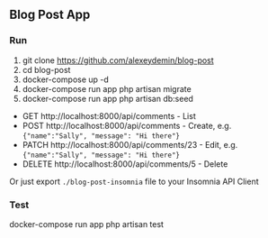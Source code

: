 ## Blog Post App
### Run 
1. git clone https://github.com/alexeydemin/blog-post
2. cd blog-post
3. docker-compose up -d
4. docker-compose run app php artisan migrate
5. docker-compose run app php artisan db:seed

- GET http://localhost:8000/api/comments - List
- POST http://localhost:8000/api/comments - Create, e.g. `{"name":"Sally", "message": "Hi there"}`
- PATCH http://localhost:8000/api/comments/23 - Edit, e.g. `{"name":"Sally", "message": "Hi there"}`
- DELETE http://localhost:8000/api/comments/5 - Delete

Or just export `./blog-post-insomnia` file to your Insomnia API Client

### Test
docker-compose run app php artisan test

